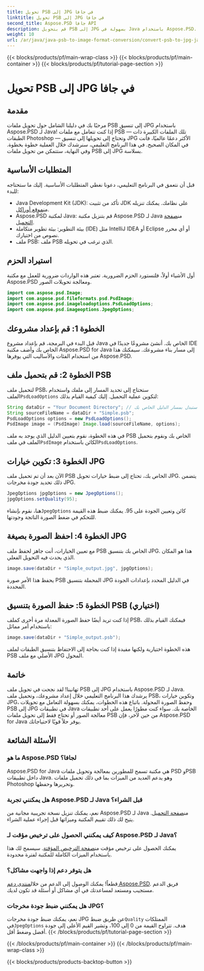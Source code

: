 ```yaml
---
title: تحويل PSB إلى JPG في جافا
linktitle: تحويل PSB إلى JPG في جافا
second_title: Aspose.PSD جافا API
description: قم بتحويل PSB إلى JPG بسهولة في Java باستخدام Aspose.PSD. اتبع دليلنا التفصيلي لتحويلات الصور بسلاسة. قم بتنزيل Aspose.PSD وجربه وقم بشرائه.
weight: 10
url: /ar/java/java-psb-to-image-format-conversion/convert-psb-to-jpg-java/
---
```


{{< blocks/products/pf/main-wrap-class >}}
{{< blocks/products/pf/main-container >}}
{{< blocks/products/pf/tutorial-page-section >}}

# تحويل PSB إلى JPG في جافا

## مقدمة
مرحبًا بك في دليلنا الشامل حول تحويل ملفات PSB إلى تنسيق JPG باستخدام Aspose.PSD لـ Java! إذا كنت تتعامل مع ملفات PSB — تلك الملفات الكبيرة ذات الطبقات Photoshop — وتحتاج إلى تحويلها إلى تنسيق JPG الأكثر دعمًا عالميًا، فأنت في المكان الصحيح. في هذا البرنامج التعليمي، سنرشدك خلال العملية خطوة بخطوة. وفي النهاية، ستتمكن من تحويل ملفات PSB إلى JPG بسلاسة.
## المتطلبات الأساسية
قبل أن نتعمق في البرنامج التعليمي، دعونا نغطي المتطلبات الأساسية. إليك ما ستحتاجه للبدء:
-  Java Development Kit (JDK): تأكد من تثبيت JDK على نظامك. يمكنك تنزيله من[موقع أوراكل](https://www.oracle.com/java/technologies/javase-downloads.html).
-  Aspose.PSD لمكتبة Java: قم بتنزيل مكتبة Aspose.PSD لـ Java من[صفحة التحميل](https://releases.aspose.com/psd/java/).
- بيئة التطوير: بيئة تطوير متكاملة (IDE) مثل IntelliJ IDEA أو Eclipse أو أي محرر نصوص من اختيارك.
- ملف PSB: ملف PSB الذي ترغب في تحويله.
## استيراد الحزم
أول الأشياء أولاً، فلنستورد الحزم الضرورية. تعتبر هذه الواردات ضرورية للعمل مع مكتبة Aspose.PSD ومعالجة تحويلات الصور.
```java
import com.aspose.psd.Image;
import com.aspose.psd.fileformats.psd.PsdImage;
import com.aspose.psd.imageloadoptions.PsdLoadOptions;
import com.aspose.psd.imageoptions.JpegOptions;
```
## الخطوة 1: قم بإعداد مشروعك
قبل البدء في البرمجة، قم بإعداد مشروع Java الخاص بك. أنشئ مشروعًا جديدًا في IDE الخاص بك وأضف مكتبة Aspose.PSD for Java إلى مسار بناء مشروعك. سيمكنك هذا من استخدام الفئات والأساليب التي يوفرها Aspose.PSD.
## الخطوة 2: قم بتحميل ملف PSB
 لتحميل ملف PSB، ستحتاج إلى تحديد المسار إلى ملفك واستخدام الملف`PsdLoadOptions` لتكوين عملية التحميل. إليك كيفية القيام بذلك:
```java
String dataDir = "Your Document Directory"; // استبدل بمسار الدليل الخاص بك
String sourceFileName = dataDir + "Simple.psb";
PsdLoadOptions options = new PsdLoadOptions();
PsdImage image = (PsdImage) Image.load(sourceFileName, options);
```
 في هذه الخطوة، نقوم بتعيين الدليل الذي يوجد به ملف PSB الخاص بك ونقوم بتحميل الملف في ملف`PsdImage` الكائن باستخدام`PsdLoadOptions`.
## الخطوة 3: تكوين خيارات JPG
الآن بعد أن تم تحميل ملف PSB الخاص بك، تحتاج إلى ضبط خيارات تحويل JPG. يتضمن ذلك تحديد جودة مخرجات JPG.
```java
JpegOptions jpgOptions = new JpegOptions();
jpgOptions.setQuality(95);
```
هنا، نقوم بإنشاء`JpegOptions` كائن وتعيين الجودة على 95. يمكنك ضبط هذه القيمة للتحكم في ضغط الصورة الناتجة وجودتها.
## الخطوة 4: احفظ الصورة بصيغة JPG
مع تعيين الخيارات، أنت جاهز لحفظ ملف PSB الخاص بك بتنسيق JPG. هذا هو المكان الذي يحدث فيه التحويل الفعلي.
```java
image.save(dataDir + "Simple_output.jpg", jpgOptions);
```
يحفظ هذا الأمر صورة PSB المحملة بتنسيق JPG في الدليل المحدد بإعدادات الجودة المحددة.
## الخطوة 5: حفظ الصورة بتنسيق PSB (اختياري)
إذا كنت تريد أيضًا حفظ الصورة المعدلة مرة أخرى كملف PSB، فيمكنك القيام بذلك باستخدام أمر مماثل:
```java
image.save(dataDir + "Simple_output.psb");
```
هذه الخطوة اختيارية ولكنها مفيدة إذا كنت بحاجة إلى الاحتفاظ بتنسيق الطبقات لملف PSB الأصلي مع ملف JPG المحول.
## خاتمة
تهانينا! لقد نجحت في تحويل ملف PSB إلى JPG باستخدام Aspose.PSD لـ Java. يرشدك هذا البرنامج التعليمي خلال إعداد مشروعك، وتحميل ملف PSB، وتكوين خيارات JPG، وحفظ الصورة المحولة. باتباع هذه الخطوات، يمكنك بسهولة التعامل مع تحويلات PSB إلى JPG في تطبيقات Java الخاصة بك.
سواء كنت مطورًا يعمل على أحد تطبيقات معالجة الصور أو تحتاج فقط إلى تحويل ملفات PSB من حين لآخر، فإن Aspose.PSD for Java يوفر حلاً قويًا لاحتياجاتك.
## الأسئلة الشائعة
### ما هو Aspose.PSD لجافا؟
Aspose.PSD for Java هي مكتبة تسمح للمطورين بمعالجة وتحويل ملفات PSD وPSB داخل تطبيقات Java. وهو يدعم العديد من الميزات بما في ذلك تحميل ملفات Photoshop وتحريرها وحفظها.
### هل يمكنني تجربة Aspose.PSD لـ Java قبل الشراء؟
 نعم، يمكنك تنزيل نسخة تجريبية مجانية من Aspose.PSD لـ Java من[صفحة التحميل](https://releases.aspose.com/). يتيح لك ذلك تقييم المكتبة وميزاتها قبل إجراء عملية الشراء.
### كيف يمكنني الحصول على ترخيص مؤقت لـ Aspose.PSD لـ Java؟
 يمكنك الحصول على ترخيص مؤقت من[صفحة الترخيص المؤقتة](https://purchase.aspose.com/temporary-license/). سيسمح لك هذا باستخدام الميزات الكاملة للمكتبة لفترة محدودة.
### هل يتوفر دعم إذا واجهت مشاكل؟
 قطعاً! يمكنك الوصول إلى الدعم من خلال[منتدى دعم Aspose.PSD](https://forum.aspose.com/c/psd/34). فريق الدعم مستجيب ومستعد لمساعدتك في أي مشاكل أو أسئلة قد تكون لديك.
### هل يمكنني ضبط جودة مخرجات JPG؟
 نعم، يمكنك ضبط جودة مخرجات JPG عن طريق ضبط`Quality` الممتلكات في`JpegOptions` هدف. تتراوح القيمة من 0 إلى 100، وتشير القيم الأعلى إلى جودة أفضل وضغط أقل.
{{< /blocks/products/pf/tutorial-page-section >}}

{{< /blocks/products/pf/main-container >}}
{{< /blocks/products/pf/main-wrap-class >}}

{{< blocks/products/products-backtop-button >}}
